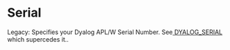 # Serial

Legacy: Specifies your Dyalog APL/W Serial Number. See[  DYALOG_SERIAL](dyalog-serial.md) which supercedes it..
